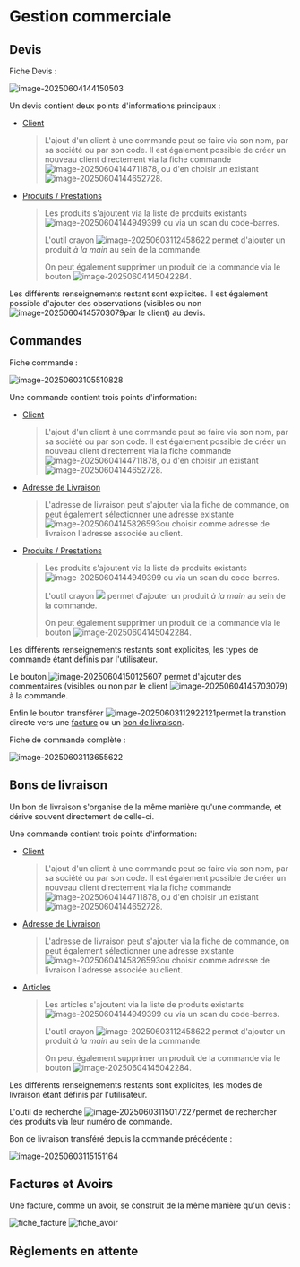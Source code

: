 # Gestion commerciale



## Devis

Fiche Devis : 

![image-20250604144150503](img/image-20250604144150503.png)

Un devis contient deux points d'informations principaux : 

- [Client](clients.md)
  > L'ajout d'un client à une commande peut se faire via son nom, par sa société ou par son code. Il est également possible de créer un nouveau client directement via la fiche commande ![image-20250604144711878](img/image-20250604144711878.png), ou d'en choisir un existant![image-20250604144652728](img/image-20250604144652728.png).

- [Produits / Prestations]()

  > Les produits s'ajoutent via la liste de produits existants ![image-20250604144949399](img/image-20250604144949399.png) ou via un scan du code-barres.
  >
  > L'outil crayon  ![image-20250603112458622](img/image-20250603112458622.png) permet d'ajouter un produit _à la main_ au sein de la commande.
  >
  > On peut également supprimer un produit de la commande via le bouton ![image-20250604145042284](img/image-20250604145042284.png).



Les différents renseignements restant sont explicites. Il est également possible d'ajouter des observations (visibles ou non ![image-20250604145703079](img/image-20250604145703079.png)par le client) au devis.

## Commandes

Fiche commande :

![image-20250603105510828](img/image-20250603105510828.png)



Une commande contient trois points d'information:

- [Client](clients.md)

  > L'ajout d'un client à une commande peut se faire via son nom, par sa société ou par son code. Il est également possible de créer un nouveau client directement via la fiche commande ![image-20250604144711878](img/image-20250604144711878.png), ou d'en choisir un existant![image-20250604144652728](img/image-20250604144652728.png).

- [Adresse de Livraison](clients.md#adresse-de-livraison)

  > L'adresse de livraison peut s'ajouter via la fiche de commande, on peut également sélectionner une adresse existante ![image-20250604145826593](img/image-20250604145826593.png)ou choisir comme adresse de livraison l'adresse associée au client.

- [Produits / Prestations]()

  > Les produits s'ajoutent via la liste de produits existants ![image-20250604144949399](img/image-20250604144949399.png) ou via un scan du code-barres.
  >
  > L'outil crayon  ![](img/image-20250603112458622.png) permet d'ajouter un produit _à la main_ au sein de la commande.
  >
  > On peut également supprimer un produit de la commande via le bouton ![image-20250604145042284](img/image-20250604145042284.png).

Les différents renseignements restants sont explicites, les types de commande étant définis par l'utilisateur.



Le bouton ![image-20250604150125607](img/image-20250604150125607.png) permet d'ajouter des commentaires (visibles ou non par le client ![image-20250604145703079](img/image-20250604145703079.png)) à la commande.



Enfin le bouton transférer ![image-20250603112922121](img/image-20250603112922121.png)permet la transtion directe vers une [facture](#facture) ou un [bon de livraison](#bon-de-livraison).

Fiche de commande complète :

![image-20250603113655622](img/image-20250603113655622.png)

## Bons de livraison

Un bon de livraison s'organise de la même manière qu'une commande, et dérive souvent directement de celle-ci.

Une commande contient trois points d'information:

- [Client](clients.md)

  > L'ajout d'un client à une commande peut se faire via son nom, par sa société ou par son code. Il est également possible de créer un nouveau client directement via la fiche commande ![image-20250604144711878](img/image-20250604144711878.png), ou d'en choisir un existant![image-20250604144652728](img/image-20250604144652728.png).

- [Adresse de Livraison](clients.md#adresse-de-livraison)

  > L'adresse de livraison peut s'ajouter via la fiche de commande, on peut également sélectionner une adresse existante ![image-20250604145826593](img/image-20250604145826593.png)ou choisir comme adresse de livraison l'adresse associée au client.

- [Articles]()

  > Les articles s'ajoutent via la liste de produits existants ![image-20250604144949399](img/image-20250604144949399.png) ou via un scan du code-barres.
  >
  > L'outil crayon  ![image-20250603112458622](img/image-20250603112458622.png) permet d'ajouter un produit _à la main_ au sein de la commande.
  >
  > On peut également supprimer un produit de la commande via le bouton ![image-20250604145042284](img/image-20250604145042284.png).

Les différents renseignements restants sont explicites, les modes de livraison étant définis par l'utilisateur. 

L'outil de recherche ![image-20250603115017227](img/image-20250603115017227.png)permet de rechercher des produits via leur numéro de commande.



Bon de livraison transféré depuis la commande précédente :

![image-20250603115151164](img/image-20250603115151164.png)



## Factures et Avoirs

Une facture, comme un avoir, se construit de la même manière qu'un devis : 

![fiche_facture](img/image-20250604150551033.png) ![fiche_avoir](img/image-20250604150623589.png)



## Règlements en attente





